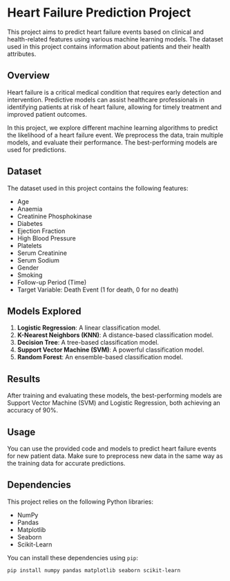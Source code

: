 # Heart Failure Prediction Project

This project aims to predict heart failure events based on clinical and health-related features using various machine learning models. The dataset used in this project contains information about patients and their health attributes.

## Overview

Heart failure is a critical medical condition that requires early detection and intervention. Predictive models can assist healthcare professionals in identifying patients at risk of heart failure, allowing for timely treatment and improved patient outcomes.

In this project, we explore different machine learning algorithms to predict the likelihood of a heart failure event. We preprocess the data, train multiple models, and evaluate their performance. The best-performing models are used for predictions.

## Dataset

The dataset used in this project contains the following features:

- Age
- Anaemia
- Creatinine Phosphokinase
- Diabetes
- Ejection Fraction
- High Blood Pressure
- Platelets
- Serum Creatinine
- Serum Sodium
- Gender
- Smoking
- Follow-up Period (Time)
- Target Variable: Death Event (1 for death, 0 for no death)

## Models Explored

1. **Logistic Regression**: A linear classification model.
2. **K-Nearest Neighbors (KNN)**: A distance-based classification model.
3. **Decision Tree**: A tree-based classification model.
4. **Support Vector Machine (SVM)**: A powerful classification model.
5. **Random Forest**: An ensemble-based classification model.

## Results

After training and evaluating these models, the best-performing models are Support Vector Machine (SVM) and Logistic Regression, both achieving an accuracy of 90%.

## Usage

You can use the provided code and models to predict heart failure events for new patient data. Make sure to preprocess new data in the same way as the training data for accurate predictions.

## Dependencies

This project relies on the following Python libraries:

- NumPy
- Pandas
- Matplotlib
- Seaborn
- Scikit-Learn

You can install these dependencies using `pip`:

```bash
pip install numpy pandas matplotlib seaborn scikit-learn
